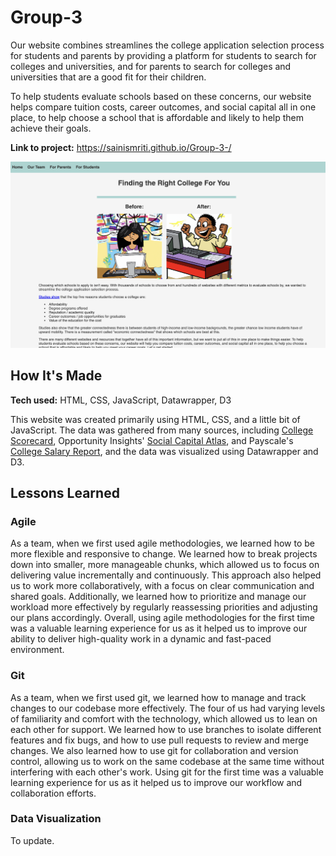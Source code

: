 # Group-3

Our website combines streamlines the college application selection process for students and parents by providing a platform for students to search for colleges and universities, and for parents to search for colleges and universities that are a good fit for their children.

To help students evaluate schools based on these concerns, our website helps compare tuition costs, career outcomes, and social capital all in one place, to help choose a school that is affordable and likely to help them achieve their goals.

**Link to project:** <https://sainismriti.github.io/Group-3-/>

![Website screenshot](/images/website_screenshot.png)

## How It's Made

**Tech used:** HTML, CSS, JavaScript, Datawrapper, D3

This website was created primarily using HTML, CSS, and a little bit of JavaScript. The data was gathered from many sources, including [College Scorecard](https://collegescorecard.ed.gov/compare), Opportunity Insights' [Social Capital Atlas](https://socialcapital.org/?dimension=EconomicConnectednessIndividual&geoLevel=college&selectedId=&dim1=EconomicConnectednessIndividual&dim2=CohesivenessClustering&dim3=CivicEngagementVolunteeringRates&bigModalSection=&bigModalChart=scatterplot&showOutliers=false&colorBy=), and Payscale's [College Salary Report](https://www.payscale.com/college-salary-report/bachelors), and the data was visualized using Datawrapper and D3.

## Lessons Learned

### Agile

As a team, when we first used agile methodologies, we learned how to be more flexible and responsive to change. We learned how to break projects down into smaller, more manageable chunks, which allowed us to focus on delivering value incrementally and continuously. This approach also helped us to work more collaboratively, with a focus on clear communication and shared goals. Additionally, we learned how to prioritize and manage our workload more effectively by regularly reassessing priorities and adjusting our plans accordingly. Overall, using agile methodologies for the first time was a valuable learning experience for us as it helped us to improve our ability to deliver high-quality work in a dynamic and fast-paced environment.

### Git

As a team, when we first used git, we learned how to manage and track changes to our codebase more effectively. The four of us had varying levels of familiarity and comfort with the technology, which allowed us to lean on each other for support. We learned how to use branches to isolate different features and fix bugs, and how to use pull requests to review and merge changes. We also learned how to use git for collaboration and version control, allowing us to work on the same codebase at the same time without interfering with each other's work. Using git for the first time was a valuable learning experience for us as it helped us to improve our workflow and collaboration efforts.

### Data Visualization

To update.
